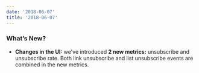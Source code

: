 ```yaml
---
date: '2018-06-07'
title: '2018-06-07'
---
```


### What’s New?

* **Changes in the UI:** we've introduced **2 new metrics:** unsubscribe and unsubscribe rate. Both link unsubscribe and list unsubscribe events are combined in the new metrics.

